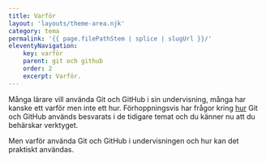 ```yaml
---
title: Varför
layout: 'layouts/theme-area.njk'
category: tema
permalink: '{{ page.filePathStem | splice | slugUrl }}/'
eleventyNavigation:
    key: varför
    parent: git och github
    order: 2
    excerpt: Varför.
---
```



Många lärare vill använda Git och GitHub i sin undervisning, många har kanske ett varför men inte ett hur. Förhoppningsvis har frågor kring [hur](/hur/) Git och GitHub används besvarats i de tidigare temat och du känner nu att du behärskar verktyget.

Men varför använda Git och GitHub i undervisningen och hur kan det praktiskt användas.

